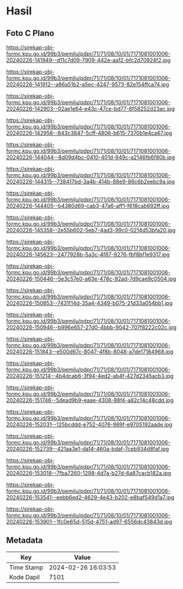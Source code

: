 # Hasil

## Foto C Plano

https://sirekap-obj-formc.kpu.go.id/99b3/pemilu/pdpr/71/71/08/10/01/7171081001006-20240226-141949--d11c7d09-7909-442e-aa12-bfc2d70924f2.jpg

https://sirekap-obj-formc.kpu.go.id/99b3/pemilu/pdpr/71/71/08/10/01/7171081001006-20240226-141912--a86a51b2-a5ec-4247-9573-82e154ffca74.jpg

https://sirekap-obj-formc.kpu.go.id/99b3/pemilu/pdpr/71/71/08/10/01/7171081001006-20240226-142903--02ae1e64-e43c-47ce-bd77-8f58252d23ac.jpg

https://sirekap-obj-formc.kpu.go.id/99b3/pemilu/pdpr/71/71/08/10/01/7171081001006-20240226-142958--843c3847-5cff-4806-b615-7370b1e4ca67.jpg

https://sirekap-obj-formc.kpu.go.id/99b3/pemilu/pdpr/71/71/08/10/01/7171081001006-20240226-144044--8d09d4bc-0410-401d-949c-a2146fb6f80b.jpg

https://sirekap-obj-formc.kpu.go.id/99b3/pemilu/pdpr/71/71/08/10/01/7171081001006-20240226-144315--738417bd-3a4b-414b-88e9-86c6b2eebc9a.jpg

https://sirekap-obj-formc.kpu.go.id/99b3/pemilu/pdpr/71/71/08/10/01/7171081001006-20240226-144405--b4380d69-cab3-47a6-aff1-f618cab692ff.jpg

https://sirekap-obj-formc.kpu.go.id/99b3/pemilu/pdpr/71/71/08/10/01/7171081001006-20240226-145358--2e55b602-5eb7-4ad3-99c0-0214d53bfa20.jpg

https://sirekap-obj-formc.kpu.go.id/99b3/pemilu/pdpr/71/71/08/10/01/7171081001006-20240226-145623--2477928b-5a3c-4f87-8276-fbf8bf1e9317.jpg

https://sirekap-obj-formc.kpu.go.id/99b3/pemilu/pdpr/71/71/08/10/01/7171081001006-20240226-150446--5e3c57e0-a63e-478c-92ad-7d9cae9c0504.jpg

https://sirekap-obj-formc.kpu.go.id/99b3/pemilu/pdpr/71/71/08/10/01/7171081001006-20240226-150853--7431f14d-35a4-4349-b075-21d33a054bb1.jpg

https://sirekap-obj-formc.kpu.go.id/99b3/pemilu/pdpr/71/71/08/10/01/7171081001006-20240226-150946--b996e657-27d0-4bbb-9042-707f8222c02c.jpg

https://sirekap-obj-formc.kpu.go.id/99b3/pemilu/pdpr/71/71/08/10/01/7171081001006-20240226-151843--e500d67c-8047-4f8b-8048-a7de17184968.jpg

https://sirekap-obj-formc.kpu.go.id/99b3/pemilu/pdpr/71/71/08/10/01/7171081001006-20240226-151214--4b4dcab6-3f94-4ed2-ab4f-427d2345acb3.jpg

https://sirekap-obj-formc.kpu.go.id/99b3/pemilu/pdpr/71/71/08/10/01/7171081001006-20240226-151746--5dead9b9-eaae-4308-88f4-a82c14c48cdd.jpg

https://sirekap-obj-formc.kpu.go.id/99b3/pemilu/pdpr/71/71/08/10/01/7171081001006-20240226-152031--125bcddd-e752-4076-989f-e9705192aade.jpg

https://sirekap-obj-formc.kpu.go.id/99b3/pemilu/pdpr/71/71/08/10/01/7171081001006-20240226-152739--421aa3e1-da14-460a-bdaf-7ceb934d8faf.jpg

https://sirekap-obj-formc.kpu.go.id/99b3/pemilu/pdpr/71/71/08/10/01/7171081001006-20240226-153018--7fba7260-1298-4d7a-b27d-6a87cacb182a.jpg

https://sirekap-obj-formc.kpu.go.id/99b3/pemilu/pdpr/71/71/08/10/01/7171081001006-20240226-153541--eebb6ed2-4629-4e43-b202-e8baf549d1a7.jpg

https://sirekap-obj-formc.kpu.go.id/99b3/pemilu/pdpr/71/71/08/10/01/7171081001006-20240226-153901--1fc0e65d-515d-4751-ad97-6556dc43843d.jpg


## Metadata

| Key        | Value               |
| ---------- | ------------------- |
| Time Stamp | 2024-02-26 16:03:53 |
| Kode Dapil | 7101                |



